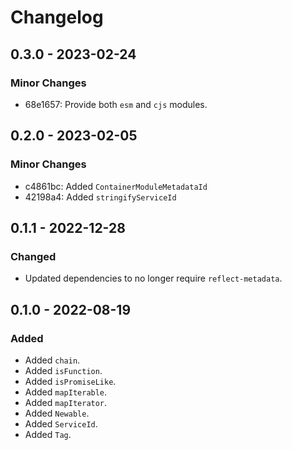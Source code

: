 # Changelog

## 0.3.0 - 2023-02-24

### Minor Changes

- 68e1657: Provide both `esm` and `cjs` modules.

## 0.2.0 - 2023-02-05

### Minor Changes

- c4861bc: Added `ContainerModuleMetadataId`
- 42198a4: Added `stringifyServiceId`

## 0.1.1 - 2022-12-28

### Changed

- Updated dependencies to no longer require `reflect-metadata`.

## 0.1.0 - 2022-08-19

### Added

- Added `chain`.
- Added `isFunction`.
- Added `isPromiseLike`.
- Added `mapIterable`.
- Added `mapIterator`.
- Added `Newable`.
- Added `ServiceId`.
- Added `Tag`.
